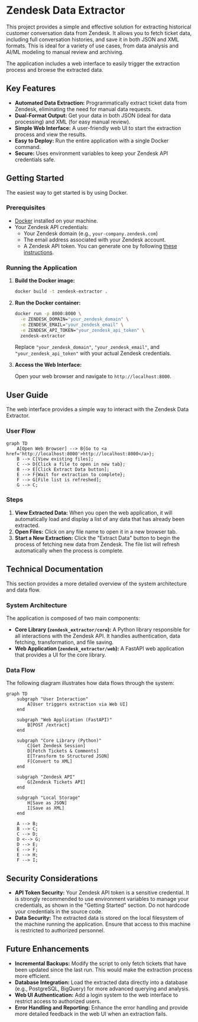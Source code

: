 # Zendesk Data Extractor

This project provides a simple and effective solution for extracting historical customer conversation data from Zendesk. It allows you to fetch ticket data, including full conversation histories, and save it in both JSON and XML formats. This is ideal for a variety of use cases, from data analysis and AI/ML modeling to manual review and archiving.

The application includes a web interface to easily trigger the extraction process and browse the extracted data.

## Key Features

*   **Automated Data Extraction:** Programmatically extract ticket data from Zendesk, eliminating the need for manual data requests.
*   **Dual-Format Output:** Get your data in both JSON (ideal for data processing) and XML (for easy manual review).
*   **Simple Web Interface:** A user-friendly web UI to start the extraction process and view the results.
*   **Easy to Deploy:** Run the entire application with a single Docker command.
*   **Secure:** Uses environment variables to keep your Zendesk API credentials safe.

## Getting Started

The easiest way to get started is by using Docker.

### Prerequisites

*   [Docker](https://www.docker.com/get-started) installed on your machine.
*   Your Zendesk API credentials:
    *   Your Zendesk domain (e.g., `your-company.zendesk.com`)
    *   The email address associated with your Zendesk account.
    *   A Zendesk API token. You can generate one by following [these instructions](https://support.zendesk.com/hc/en-us/articles/226022787-Generating-a-new-API-token).

### Running the Application

1.  **Build the Docker image:**

    ```bash
    docker build -t zendesk-extractor .
    ```

2.  **Run the Docker container:**

    ```bash
    docker run -p 8000:8000 \
      -e ZENDESK_DOMAIN="your_zendesk_domain" \
      -e ZENDESK_EMAIL="your_zendesk_email" \
      -e ZENDESK_API_TOKEN="your_zendesk_api_token" \
      zendesk-extractor
    ```

    Replace `"your_zendesk_domain"`, `"your_zendesk_email"`, and `"your_zendesk_api_token"` with your actual Zendesk credentials.

3.  **Access the Web Interface:**

    Open your web browser and navigate to `http://localhost:8000`.

## User Guide

The web interface provides a simple way to interact with the Zendesk Data Extractor.

### User Flow

```mermaid
graph TD
    A[Open Web Browser] --> B{Go to <a href='http://localhost:8000'>http://localhost:8000</a>};
    B --> C[View existing files];
    C --> D{Click a file to open in new tab};
    B --> E[Click Extract Data button];
    E --> F{Wait for extraction to complete};
    F --> G[File list is refreshed];
    G --> C;
```

### Steps

1.  **View Extracted Data:** When you open the web application, it will automatically load and display a list of any data that has already been extracted.
2.  **Open Files:** Click on any file name to open it in a new browser tab.
3.  **Start a New Extraction:** Click the "Extract Data" button to begin the process of fetching new data from Zendesk. The file list will refresh automatically when the process is complete.

## Technical Documentation

This section provides a more detailed overview of the system architecture and data flow.

### System Architecture

The application is composed of two main components:

*   **Core Library (`zendesk_extractor/core`):** A Python library responsible for all interactions with the Zendesk API. It handles authentication, data fetching, transformation, and file saving.
*   **Web Application (`zendesk_extractor/web`):** A FastAPI web application that provides a UI for the core library.

### Data Flow

The following diagram illustrates how data flows through the system:

```mermaid
graph TD
    subgraph "User Interaction"
        A[User triggers extraction via Web UI]
    end

    subgraph "Web Application (FastAPI)"
        B[POST /extract]
    end

    subgraph "Core Library (Python)"
        C[Get Zendesk Session]
        D[Fetch Tickets & Comments]
        E[Transform to Structured JSON]
        F[Convert to XML]
    end

    subgraph "Zendesk API"
        G[Zendesk Tickets API]
    end

    subgraph "Local Storage"
        H[Save as JSON]
        I[Save as XML]
    end

    A --> B;
    B --> C;
    C --> D;
    D <--> G;
    D --> E;
    E --> F;
    E --> H;
    F --> I;
```

## Security Considerations

*   **API Token Security:** Your Zendesk API token is a sensitive credential. It is strongly recommended to use environment variables to manage your credentials, as shown in the "Getting Started" section. Do not hardcode your credentials in the source code.
*   **Data Security:** The extracted data is stored on the local filesystem of the machine running the application. Ensure that access to this machine is restricted to authorized personnel.

## Future Enhancements

*   **Incremental Backups:** Modify the script to only fetch tickets that have been updated since the last run. This would make the extraction process more efficient.
*   **Database Integration:** Load the extracted data directly into a database (e.g., PostgreSQL, BigQuery) for more advanced querying and analysis.
*   **Web UI Authentication:** Add a login system to the web interface to restrict access to authorized users.
*   **Error Handling and Reporting:** Enhance the error handling and provide more detailed feedback in the web UI when an extraction fails.
